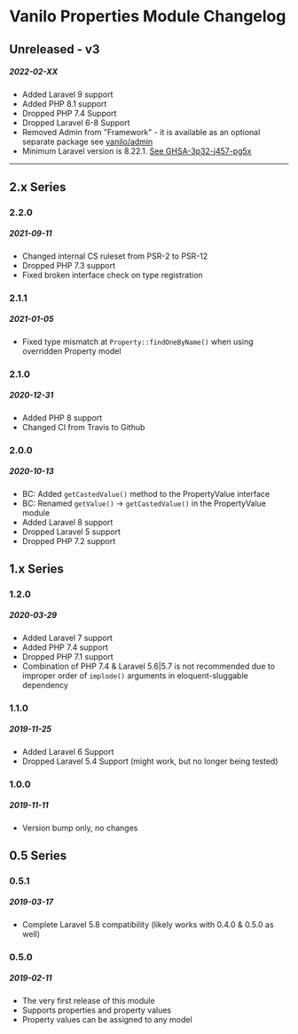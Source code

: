 # Vanilo Properties Module Changelog

## Unreleased - v3
##### 2022-02-XX

- Added Laravel 9 support
- Added PHP 8.1 support
- Dropped PHP 7.4 Support
- Dropped Laravel 6-8 Support
- Removed Admin from "Framework" - it is available as an optional separate package see [vanilo/admin](https://github.com/vanilophp/admin) 
- Minimum Laravel version is 8.22.1. [See GHSA-3p32-j457-pg5x](https://github.com/advisories/GHSA-3p32-j457-pg5x)


---

## 2.x Series

### 2.2.0
##### 2021-09-11

- Changed internal CS ruleset from PSR-2 to PSR-12
- Dropped PHP 7.3 support
- Fixed broken interface check on type registration

### 2.1.1
##### 2021-01-05

- Fixed type mismatch at `Property::findOneByName()` when using overridden Property model

### 2.1.0
##### 2020-12-31

- Added PHP 8 support
- Changed CI from Travis to Github

### 2.0.0
##### 2020-10-13

- BC: Added `getCastedValue()` method to the PropertyValue interface
- BC: Renamed `getValue()` -> `getCastedValue()` in the PropertyValue module
- Added Laravel 8 support
- Dropped Laravel 5 support
- Dropped PHP 7.2 support

## 1.x Series

### 1.2.0
##### 2020-03-29

- Added Laravel 7 support
- Added PHP 7.4 support
- Dropped PHP 7.1 support
- Combination of PHP 7.4 & Laravel 5.6|5.7 is not recommended
  due to improper order of `implode()` arguments in eloquent-sluggable dependency

### 1.1.0
##### 2019-11-25

- Added Laravel 6 Support
- Dropped Laravel 5.4 Support (might work, but no longer being tested)

### 1.0.0
##### 2019-11-11

- Version bump only, no changes

## 0.5 Series

### 0.5.1
##### 2019-03-17

- Complete Laravel 5.8 compatibility (likely works with 0.4.0 & 0.5.0 as well)

### 0.5.0
##### 2019-02-11

- The very first release of this module
- Supports properties and property values
- Property values can be assigned to any model

